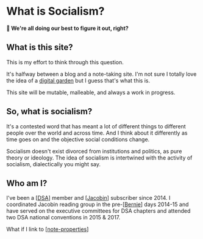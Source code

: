 <!-- <img src="attachments/foam-icon.png" width=100 align="left"> -->

# What is Socialism?

**👋 We're all doing our best to figure it out, right?**

## What is this site?

This is my effort to think through this question. 

It's halfway between a blog and a note-taking site. I'm not sure I totally love the idea of a [digital garden](https://maggieappleton.com/garden-history) but I guess that's what this is.

This site will be mutable, malleable, and always a work in progress. 

## So, what is socialism?

It's a contested word that has meant a lot of different things to different people over the world and across time. And I think about it differently as time goes on and the objective social conditions change. 

Socialism doesn't exist divorced from institutions and politics, as pure theory or ideology. The idea of socialism is intertwined with the activity of socialism, dialectically you might say.

## Who am I?

I've been a [[DSA]] member and [[Jacobin]] subscriber since 2014. I coordinated Jacobin reading group in the pre-[[Bernie]] days 2014-15 and have served on the executive committees for DSA chapters and attended two DSA national conventions in 2015 & 2017. 

What if I link to [[note-properties]]

[//begin]: # "Autogenerated link references for markdown compatibility"
[DSA]: docs/DSA.md "DSA"
[Jacobin]: docs/Jacobin.md "Jacobin"
[Bernie]: Bernie.md "Bernie"
[note-properties]: docs/features/note-properties.md "Note Properties"
[//end]: # "Autogenerated link references"